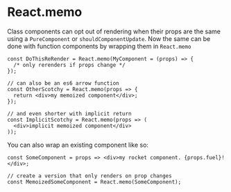 # React.memo

Class components can opt out of rendering when their props are the same using a ```PureComponent``` or ```shouldComponentUpdate```. Now the same can be done with function components by wrapping them in ```React.memo```

```
const DoThisReRender = React.memo(MyComponent = (props) => {
  /* only rerenders if props change */
});

// can also be an es6 arrow function
const OtherScotchy = React.memo(props => {
  return <div>my memoized component</div>;
});

// and even shorter with implicit return
const ImplicitScotchy = React.memo(props => (
  <div>implicit memoized component</div>
));
```

You can also wrap an existing component like so:

```
const SomeComponent = props => <div>my rocket component. {props.fuel}!</div>;

// create a version that only renders on prop changes
const MemoizedSomeComponent = React.memo(SomeComponent);
```